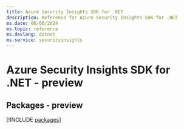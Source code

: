 ```yaml
---
title: Azure Security Insights SDK for .NET
description: Reference for Azure Security Insights SDK for .NET
ms.date: 06/06/2024
ms.topic: reference
ms.devlang: dotnet
ms.service: securityinsights
---
```

# Azure Security Insights SDK for .NET - preview
## Packages - preview
[!INCLUDE [packages](security-insights-index.md)]